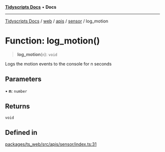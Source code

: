 [**Tidyscripts Docs**](../../../../../../../README.md) • **Docs**

***

[Tidyscripts Docs](../../../../../../../globals.md) / [web](../../../../../README.md) / [apis](../../../README.md) / [sensor](../README.md) / log\_motion

# Function: log\_motion()

> **log\_motion**(`n`): `void`

Logs the motion events to the console for n seconds

## Parameters

• **n**: `number`

## Returns

`void`

## Defined in

[packages/ts\_web/src/apis/sensor/index.ts:31](https://github.com/sheunaluko/tidyscripts/blob/master/packages/ts_web/src/apis/sensor/index.ts#L31)
